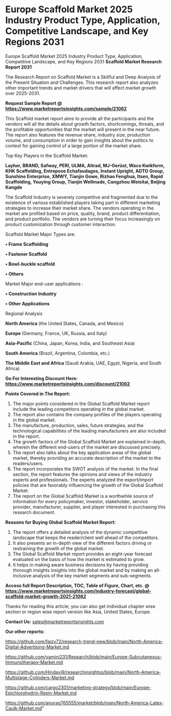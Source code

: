 # Europe Scaffold Market 2025 Industry Product Type, Application, Competitive Landscape, and Key Regions 2031
Europe Scaffold Market 2025 Industry Product Type, Application, Competitive Landscape, and Key Regions 2031
<strong>Scaffold Market Research Report 2031</strong>

The Research Report on Scaffold Market is a Skillful and Deep Analysis of the Present Situation and Challenges. This research report also analyzes other important trends and market drivers that will affect market growth over 2025-2031.

<strong>Request Sample Report @ <a href=https://www.marketreportsinsights.com/sample/21062>https://www.marketreportsinsights.com/sample/21062</a></strong>

This Scaffold market report aims to provide all the participants and the vendors will all the details about growth factors, shortcomings, threats, and the profitable opportunities that the market will present in the near future. The report also features the revenue share, industry size, production volume, and consumption in order to gain insights about the politics to contest for gaining control of a large portion of the market share.

Top Key Players in the Scaffold Market:

<strong>Layher, BRAND, Safway, PERI, ULMA, Altrad, MJ-Gerüst, Waco Kwikform, KHK Scaffolding, Entrepose Echafaudages, Instant Upright, ADTO Group, Sunshine Enterprise, XMWY, Tianjin Gowe, Rizhao Fenghua, Itsen, Rapid Scaffolding, Youying Group, Tianjin Wellmade, Cangzhou Weisitai, Beijing Kangde</strong>

The Scaffold Industry is severely competitive and fragmented due to the existence of various established players taking part in different marketing strategies to increase their market share. The vendors operating in the market are profiled based on price, quality, brand, product differentiation, and product portfolio. The vendors are turning their focus increasingly on product customization through customer interaction.

Scaffold Market Major Types are:

<strong>• Frame Scaffolding

• Fastener Scaffold

• Bowl-buckle scaffold

• Others</strong>

Market Major end-user applications :

<strong>• Construction Industry

• Other Applications</strong>

Regional Analysis

</u><strong><b>North America</b></strong> (the United States, Canada, and Mexico)

<strong><b>Europe </b></strong>(Germany, France, UK, Russia, and Italy)

<strong><b>Asia-Pacific</b></strong> (China, Japan, Korea, India, and Southeast Asia)

<strong><b>South America</b></strong> (Brazil, Argentina, Colombia, etc.)

<strong><b>The Middle East and Africa</b></strong> (Saudi Arabia, UAE, Egypt, Nigeria, and South Africa)

<strong>Go For Interesting Discount Here: <a href=https://www.marketreportsinsights.com/discount/21062>https://www.marketreportsinsights.com/discount/21062</a></strong>

<strong>Points Covered in The Report:</strong>
<ol>
  <li>The major points considered in the Global Scaffold Market report include the leading competitors operating in the global market.</li>
  <li>The report also contains the company profiles of the players operating in the global market.</li>
  <li>The manufacture, production, sales, future strategies, and the technological capabilities of the leading manufacturers are also included in the report.</li>
  <li>The growth factors of the Global Scaffold Market are explained in-depth, wherein the different end-users of the market are discussed precisely.</li>
  <li>The report also talks about the key application areas of the global market, thereby providing an accurate description of the market to the readers/users.</li>
  <li>The report incorporates the SWOT analysis of the market. In the final section, the report features the opinions and views of the industry experts and professionals. The experts analyzed the export/import policies that are favorably influencing the growth of the Global Scaffold Market.</li>
  <li>The report on the Global Scaffold Market is a worthwhile source of information for every policymaker, investor, stakeholder, service provider, manufacturer, supplier, and player interested in purchasing this research document.</li>
</ol>
<strong>Reasons for Buying Global Scaffold Market Report:</strong>

<ol>
  <li>The report offers a detailed analysis of the dynamic competitive landscape that keeps the reader/client well ahead of the competitors.</li>
  <li>It also presents an in-depth view of the different factors driving or restraining the growth of the global market.</li>
  <li>The Global Scaffold Market report provides an eight-year forecast evaluated on the basis of how the market is estimated to grow.</li>
  <li>It helps in making aware business decisions by having providing thorough insights insights into the global market and by making an all-inclusive analysis of the key market segments and sub-segments.</li>
</ol>
<strong>Access full Report Description, TOC, Table of Figure, Chart, etc. @ <a href=https://www.marketreportsinsights.com/industry-forecast/global-scaffold-market-growth-2021-21062>https://www.marketreportsinsights.com/industry-forecast/global-scaffold-market-growth-2021-21062</a></strong>


Thanks for reading this article; you can also get individual chapter wise section or region wise report version like Asia, United States, Europe.

<strong>Contact Us:</strong>
sales@marketreportsinsights.com

<strong>Our other reports:</strong>

<a href=https://github.com/faizy72/research-trend-new/blob/main/North-America-Digital-Advertising-Market.md>https://github.com/faizy72/research-trend-new/blob/main/North-America-Digital-Advertising-Market.md</a>

<a href=https://github.com/yamini231/Research/blob/main/Europe-Subcutaneous-Immunotherapy-Market.md>https://github.com/yamini231/Research/blob/main/Europe-Subcutaneous-Immunotherapy-Market.md</a>

<a href=https://github.com/Hindavi9/researchinsightss/blob/main/North-America-Multistage-Cylinders-Market.md>https://github.com/Hindavi9/researchinsightss/blob/main/North-America-Multistage-Cylinders-Market.md</a>

<a href=https://github.com/cargo2301/marketing-strategy/blob/main/Europe-Epichlorohydrin-Resin-Market.md>https://github.com/cargo2301/marketing-strategy/blob/main/Europe-Epichlorohydrin-Resin-Market.md</a>

<a href=https://github.com/anurag765555/market/blob/main/North-America-Latex-Caulk-Market.md>https://github.com/anurag765555/market/blob/main/North-America-Latex-Caulk-Market.md</a>"
